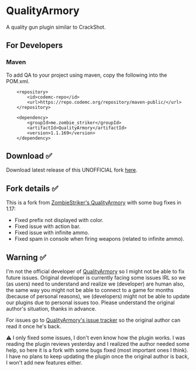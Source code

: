 # QualityArmory
A quality gun plugin similar to CrackShot.

## For Developers
### Maven
To add QA to your project using maven, copy the following into the POM.xml.

        <repository>
            <id>codemc-repo</id>
            <url>https://repo.codemc.org/repository/maven-public/</url>
        </repository>

        <dependency>
            <groupId>me.zombie_striker</groupId>
            <artifactId>QualityArmory</artifactId>
            <version>1.1.169</version>
        </dependency>        

## Download ✅
Download latest release of this UNOFFICIAL fork [here](https://alonsoaliaga.com/QualityArmory/releases).

## Fork details ✅
This is a fork from [ZombieStriker's QualityArmory](https://github.com/ZombieStriker/QualityArmory) with some bug fixes in 1.17:
+ Fixed prefix not displayed with color.
+ Fixed issue with action bar.
+ Fixed issue with infinite ammo.
+ Fixed spam in console when firing weapons (related to infinite ammo).

## Warning ✅
I'm not the official developer of [QualityArmory](https://www.spigotmc.org/resources/47561/) so I might not be able to fix future issues.
Original developer is currently facing some issues IRL so we (as users) need to understand and realize we (developer) are human also, the same way you might not be able to connect to a game for months (because of personal reasons), we (developers) might not be able to update our plugins due to personal issues too.
Please understand the original author's situation, thanks in advance.

For issues go to [QualityArmory's issue tracker](https://github.com/ZombieStriker/QualityArmory/issues) so the original author can read it once he's back.

:warning: I only fixed some issues, I don't even know how the plugin works. I was reading the plugin reviews yesterday and I realized the author needed some help, so here it is a fork with some bugs fixed (most important ones I think). I have no plans to keep updating the plugin once the original author is back, I won't add new features either.
